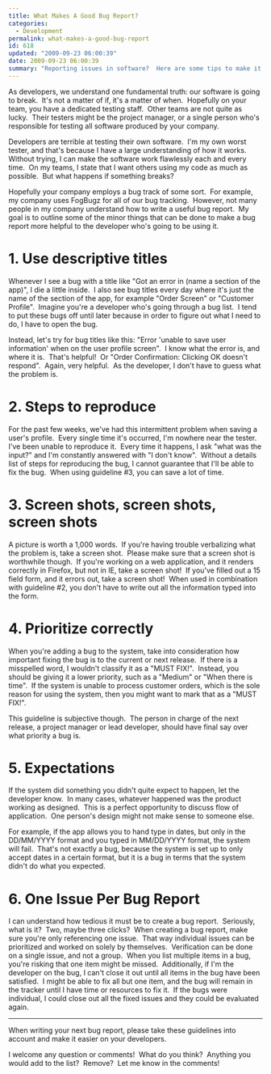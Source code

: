 ```yaml
---
title: What Makes A Good Bug Report?
categories:
  - Development
permalink: what-makes-a-good-bug-report
id: 618
updated: "2009-09-23 06:00:39"
date: 2009-09-23 06:00:39
summary: "Reporting issues in software?  Here are some tips to make it easy to replicate and fix!"
---
```


As developers, we understand one fundamental truth: our software is going to break.  It's not a matter of if, it's a matter of when.  Hopefully on your team, you have a dedicated testing staff.  Other teams are not quite as lucky.  Their testers might be the project manager, or a single person who's responsible for testing all software produced by your company.

Developers are terrible at testing their own software.  I'm my own worst tester, and that's because I have a large understanding of how it works.  Without trying, I can make the software work flawlessly each and every time.  On my teams, I state that I want others using my code as much as possible.  But what happens if something breaks?

Hopefully your company employs a bug track of some sort.  For example, my company uses FogBugz for all of our bug tracking.  However, not many people in my company understand how to write a useful bug report.  My goal is to outline some of the minor things that can be done to make a bug report more helpful to the developer who's going to be using it.

<h1>1. Use descriptive titles</h1>
Whenever I see a bug with a title like "Got an error in (name a section of the app)", I die a little inside.  I also see bug titles every day where it's just the name of the section of the app, for example "Order Screen" or "Customer Profile".  Imagine you're a developer who's going through a bug list.  I tend to put these bugs off until later because in order to figure out what I need to do, I have to open the bug.

Instead, let's try for bug titles like this: "Error 'unable to save user information' when on the user profile screen".  I know what the error is, and where it is.  That's helpful!  Or "Order Confirmation: Clicking OK doesn't respond".  Again, very helpful.  As the developer, I don't have to guess what the problem is.

<h1>2. Steps to reproduce</h1>
For the past few weeks, we've had this intermittent problem when saving a user's profile.  Every single time it's occurred, I'm nowhere near the tester.  I've been unable to reproduce it.  Every time it happens, I ask "what was the input?" and I'm constantly answered with "I don't know".  Without a details list of steps for reproducing the bug, I cannot guarantee that I'll be able to fix the bug.  When using guideline #3, you can save a lot of time.
<h1>3. Screen shots, screen shots, screen shots</h1>
A picture is worth a 1,000 words.  If you're having trouble verbalizing what the problem is, take a screen shot.  Please make sure that a screen shot is worthwhile though.  If you're working on a web application, and it renders correctly in Firefox, but not in IE, take a screen shot!  If you've filled out a 15 field form, and it errors out, take a screen shot!  When used in combination with guideline #2, you don't have to write out all the information typed into the form.
<h1>4. Prioritize correctly</h1>
When you're adding a bug to the system, take into consideration how important fixing the bug is to the current or next release.  If there is a misspelled word, I wouldn't classify it as a "MUST FIX!".  Instead, you should be giving it a lower priority, such as a "Medium" or "When there is time".  If the system is unable to process customer orders, which is the sole reason for using the system, then you might want to mark that as a "MUST FIX!".

This guideline is subjective though.  The person in charge of the next release, a project manager or lead developer, should have final say over what priority a bug is.

<h1>5. Expectations</h1>
If the system did something you didn't quite expect to happen, let the developer know.  In many cases, whatever happened was the product working as designed.  This is a perfect opportunity to discuss flow of application.  One person's design might not make sense to someone else.

For example, if the app allows you to hand type in dates, but only in the DD/MM/YYYY format and you typed in MM/DD/YYYY format, the system will fail.  That's not exactly a bug, because the system is set up to only accept dates in a certain format, but it is a bug in terms that the system didn't do what you expected.

<h1>6. One Issue Per Bug Report</h1>
I can understand how tedious it must be to create a bug report.  Seriously, what is it?  Two, maybe three clicks?  When creating a bug report, make sure you're only referencing one issue.  That way individual issues can be prioritized and worked on solely by themselves.  Verification can be done on a single issue, and not a group.  When you list multiple items in a bug, you're risking that one item might be missed.  Additionally, if I'm the developer on the bug, I can't close it out until all items in the bug have been satisfied.  I might be able to fix all but one item, and the bug will remain in the tracker until I have time or resources to fix it.  If the bugs were individual, I could close out all the fixed issues and they could be evaluated again.

<hr />When writing your next bug report, please take these guidelines into account and make it easier on your developers.

I welcome any question or comments!  What do you think?  Anything you would add to the list?  Remove?  Let me know in the comments!

